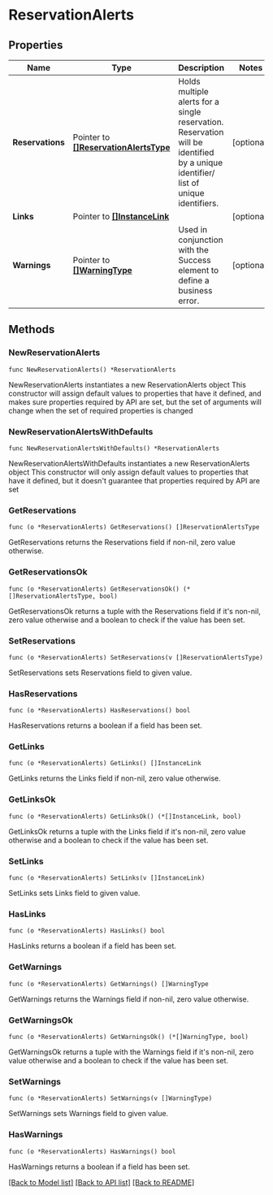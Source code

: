# ReservationAlerts

## Properties

Name | Type | Description | Notes
------------ | ------------- | ------------- | -------------
**Reservations** | Pointer to [**[]ReservationAlertsType**](ReservationAlertsType.md) | Holds multiple alerts for a single reservation. Reservation will be identified by a unique identifier/ list of unique identifiers. | [optional] 
**Links** | Pointer to [**[]InstanceLink**](InstanceLink.md) |  | [optional] 
**Warnings** | Pointer to [**[]WarningType**](WarningType.md) | Used in conjunction with the Success element to define a business error. | [optional] 

## Methods

### NewReservationAlerts

`func NewReservationAlerts() *ReservationAlerts`

NewReservationAlerts instantiates a new ReservationAlerts object
This constructor will assign default values to properties that have it defined,
and makes sure properties required by API are set, but the set of arguments
will change when the set of required properties is changed

### NewReservationAlertsWithDefaults

`func NewReservationAlertsWithDefaults() *ReservationAlerts`

NewReservationAlertsWithDefaults instantiates a new ReservationAlerts object
This constructor will only assign default values to properties that have it defined,
but it doesn't guarantee that properties required by API are set

### GetReservations

`func (o *ReservationAlerts) GetReservations() []ReservationAlertsType`

GetReservations returns the Reservations field if non-nil, zero value otherwise.

### GetReservationsOk

`func (o *ReservationAlerts) GetReservationsOk() (*[]ReservationAlertsType, bool)`

GetReservationsOk returns a tuple with the Reservations field if it's non-nil, zero value otherwise
and a boolean to check if the value has been set.

### SetReservations

`func (o *ReservationAlerts) SetReservations(v []ReservationAlertsType)`

SetReservations sets Reservations field to given value.

### HasReservations

`func (o *ReservationAlerts) HasReservations() bool`

HasReservations returns a boolean if a field has been set.

### GetLinks

`func (o *ReservationAlerts) GetLinks() []InstanceLink`

GetLinks returns the Links field if non-nil, zero value otherwise.

### GetLinksOk

`func (o *ReservationAlerts) GetLinksOk() (*[]InstanceLink, bool)`

GetLinksOk returns a tuple with the Links field if it's non-nil, zero value otherwise
and a boolean to check if the value has been set.

### SetLinks

`func (o *ReservationAlerts) SetLinks(v []InstanceLink)`

SetLinks sets Links field to given value.

### HasLinks

`func (o *ReservationAlerts) HasLinks() bool`

HasLinks returns a boolean if a field has been set.

### GetWarnings

`func (o *ReservationAlerts) GetWarnings() []WarningType`

GetWarnings returns the Warnings field if non-nil, zero value otherwise.

### GetWarningsOk

`func (o *ReservationAlerts) GetWarningsOk() (*[]WarningType, bool)`

GetWarningsOk returns a tuple with the Warnings field if it's non-nil, zero value otherwise
and a boolean to check if the value has been set.

### SetWarnings

`func (o *ReservationAlerts) SetWarnings(v []WarningType)`

SetWarnings sets Warnings field to given value.

### HasWarnings

`func (o *ReservationAlerts) HasWarnings() bool`

HasWarnings returns a boolean if a field has been set.


[[Back to Model list]](../README.md#documentation-for-models) [[Back to API list]](../README.md#documentation-for-api-endpoints) [[Back to README]](../README.md)


